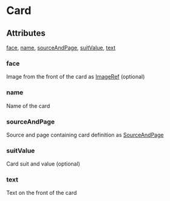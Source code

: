 # Card


## Attributes

[face](#face), [name](#name), [sourceAndPage](#sourceandpage), [suitValue](#suitvalue), [text](#text)

### face

Image from the front of the card as [ImageRef](../../ImageRef.md) (optional)

### name

Name of the card

### sourceAndPage

Source and page containing card definition as [SourceAndPage](../../SourceAndPage.md)

### suitValue

Card suit and value (optional)

### text

Text on the front of the card

